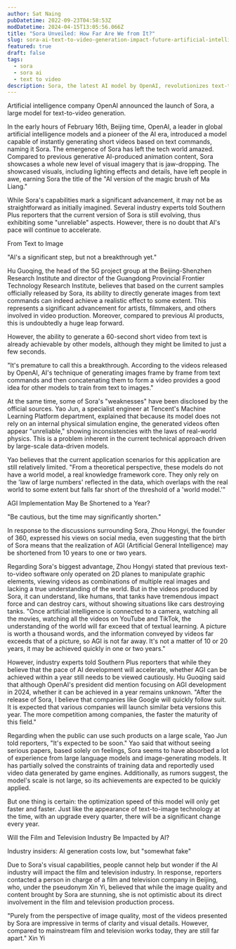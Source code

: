 ```yaml
---
author: Sat Naing
pubDatetime: 2022-09-23T04:58:53Z
modDatetime: 2024-04-15T13:05:56.066Z
title: "Sora Unveiled: How Far Are We from It?"
slug: sora-ai-text-to-video-generation-impact-future-artificial-intelligence
featured: true
draft: false
tags:
  - sora
  - sora ai
  - text to video
description: Sora, the latest AI model by OpenAI, revolutionizes text-to-video generation. Explore its impact on various industries and the future of artificial intelligence
---
```


Artificial intelligence company OpenAI announced the launch of Sora, a large model for text-to-video generation.

In the early hours of February 16th, Beijing time, OpenAI, a leader in global artificial intelligence models and a pioneer of the AI era, introduced a model capable of instantly generating short videos based on text commands, naming it Sora. The emergence of Sora has left the tech world amazed. Compared to previous generative AI-produced animation content, Sora showcases a whole new level of visual imagery that is jaw-dropping. The showcased visuals, including lighting effects and details, have left people in awe, earning Sora the title of the "AI version of the magic brush of Ma Liang."

While Sora's capabilities mark a significant advancement, it may not be as straightforward as initially imagined. Several industry experts told Southern Plus reporters that the current version of Sora is still evolving, thus exhibiting some "unreliable" aspects. However, there is no doubt that AI's pace will continue to accelerate.

From Text to Image

"AI's a significant step, but not a breakthrough yet."

Hu Guoqing, the head of the 5G project group at the Beijing-Shenzhen Research Institute and director of the Guangdong Provincial Frontier Technology Research Institute, believes that based on the current samples officially released by Sora, its ability to directly generate images from text commands can indeed achieve a realistic effect to some extent. This represents a significant advancement for artists, filmmakers, and others involved in video production. Moreover, compared to previous AI products, this is undoubtedly a huge leap forward.

However, the ability to generate a 60-second short video from text is already achievable by other models, although they might be limited to just a few seconds.

"It's premature to call this a breakthrough. According to the videos released by OpenAI, AI's technique of generating images frame by frame from text commands and then concatenating them to form a video provides a good idea for other models to train from text to images."

At the same time, some of Sora's "weaknesses" have been disclosed by the official sources. Yao Jun, a specialist engineer at Tencent's Machine Learning Platform department, explained that because its model does not rely on an internal physical simulation engine, the generated videos often appear "unreliable," showing inconsistencies with the laws of real-world physics. This is a problem inherent in the current technical approach driven by large-scale data-driven models.

Yao believes that the current application scenarios for this application are still relatively limited. "From a theoretical perspective, these models do not have a world model, a real knowledge framework core. They only rely on the 'law of large numbers' reflected in the data, which overlaps with the real world to some extent but falls far short of the threshold of a 'world model.'"

AGI Implementation May Be Shortened to a Year?

"Be cautious, but the time may significantly shorten."

In response to the discussions surrounding Sora, Zhou Hongyi, the founder of 360, expressed his views on social media, even suggesting that the birth of Sora means that the realization of AGI (Artificial General Intelligence) may be shortened from 10 years to one or two years.

Regarding Sora's biggest advantage, Zhou Hongyi stated that previous text-to-video software only operated on 2D planes to manipulate graphic elements, viewing videos as combinations of multiple real images and lacking a true understanding of the world. But in the videos produced by Sora, it can understand, like humans, that tanks have tremendous impact force and can destroy cars, without showing situations like cars destroying tanks. "Once artificial intelligence is connected to a camera, watching all the movies, watching all the videos on YouTube and TikTok, the understanding of the world will far exceed that of textual learning. A picture is worth a thousand words, and the information conveyed by videos far exceeds that of a picture, so AGI is not far away. It's not a matter of 10 or 20 years, it may be achieved quickly in one or two years."

However, industry experts told Southern Plus reporters that while they believe that the pace of AI development will accelerate, whether AGI can be achieved within a year still needs to be viewed cautiously. Hu Guoqing said that although OpenAI's president did mention focusing on AGI development in 2024, whether it can be achieved in a year remains unknown. "After the release of Sora, I believe that companies like Google will quickly follow suit. It is expected that various companies will launch similar beta versions this year. The more competition among companies, the faster the maturity of this field."

Regarding when the public can use such products on a large scale, Yao Jun told reporters, "It's expected to be soon." Yao said that without seeing serious papers, based solely on feelings, Sora seems to have absorbed a lot of experience from large language models and image-generating models. It has partially solved the constraints of training data and reportedly used video data generated by game engines. Additionally, as rumors suggest, the model's scale is not large, so its achievements are expected to be quickly applied.

But one thing is certain: the optimization speed of this model will only get faster and faster. Just like the appearance of text-to-image technology at the time, with an upgrade every quarter, there will be a significant change every year.

Will the Film and Television Industry Be Impacted by AI?

Industry insiders: AI generation costs low, but "somewhat fake"

Due to Sora's visual capabilities, people cannot help but wonder if the AI industry will impact the film and television industry. In response, reporters contacted a person in charge of a film and television company in Beijing, who, under the pseudonym Xin Yi, believed that while the image quality and content brought by Sora are stunning, she is not optimistic about its direct involvement in the film and television production process.

"Purely from the perspective of image quality, most of the videos presented by Sora are impressive in terms of clarity and visual details. However, compared to mainstream film and television works today, they are still far apart." Xin Yi





